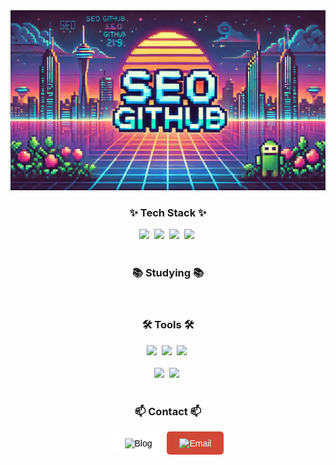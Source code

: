<!--타이틀 부분-->
<div align="center">
  <img src="assets/SEO2.webp" />
</div>

<!--내용 부분-->
<h3 align="center">✨ Tech Stack ✨</h3>
<div align="center">
  <img src="https://img.shields.io/badge/python-3670A0?style=for-the-badge&logo=python&logoColor=ffdd54" />&nbsp
  <img src="https://img.shields.io/badge/PyTorch-yellow?style=for-the-badge&logo=PyTorch&logoColor=%23EE4C2C" />&nbsp
  <img src="https://img.shields.io/badge/pandas-150458.svg?style=for-the-badge&logo=pandas&logoColor=white" />&nbsp
  <img src="https://img.shields.io/badge/numpy-4d77cf.svg?style=for-the-badge&logo=numpy&logoColor=white" />&nbsp
</div>

<br>

<h3 align="center">📚 Studying 📚</h3>
<div align="center">

</div>

<br>

<h3 align="center">🛠 Tools 🛠</h3>
<div align="center">
  <img src="https://img.shields.io/badge/git-F05033.svg?style=for-the-badge&logo=git&logoColor=white" />&nbsp
  <img src="https://img.shields.io/badge/github-181717.svg?style=for-the-badge&logo=github&logoColor=white" />&nbsp
  <img src="https://img.shields.io/badge/Notion-F3F3F3.svg?style=for-the-badge&logo=notion&logoColor=black" />&nbsp
</div>
<br>

<div align="center">
  <img src="https://img.shields.io/badge/VSCode-2C2C32.svg?style=for-the-badge&logo=visual-studio-code&logoColor=22ABF3" />&nbsp
  <img src="https://img.shields.io/badge/jupyter-2C2C32.svg?style=for-the-badge&logo=jupyter&logoColor=F37726" />&nbsp
<!--   <img src="https://img.shields.io/badge/Colab-2C2C32.svg?style=for-the-badge&logo=googlecolab&logoColor=F9AB00" />&nbsp -->
</div>

<br>

<h3 align="center">📫 Contact 📫</h3>
<div align="center">
  <span
    style="display: inline-block; background-color: white; color: black; padding: 10px 20px; border-radius: 5px; font-family: Arial, sans-serif; font-size: 14px; cursor: pointer;"
    onclick="window.open('https://seojinhyoung.github.io/', '_blank')"
  >
    <img
      src="https://img.shields.io/badge/Blog-white?style=for-the-badge&logo=github&logoColor=white&label=github"
      alt="Blog"
      style="vertical-align: middle;"
    />
  </span>
  <span
    style="display: inline-block; background-color: #D14836; color: white; padding: 10px 20px; border-radius: 5px; font-family: Arial, sans-serif; font-size: 14px; cursor: pointer;"
    onclick="window.open('mailto:tjwlssla1@gachon.ac.kr')"
  >
    <img
      src="https://img.shields.io/badge/tjwlssla1@gachon.ac.kr-D14836?style=for-the-badge&logo=gmail&logoColor=white"
      alt="Email"
      style="vertical-align: middle;"
    />
  </span>
</div>
